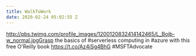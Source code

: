 ```yaml
---
title: WalkToWork
date: 2020-02-24 05:02:55 Z
---
```


 http://pbs.twimg.com/profile_images/1200120832414142465/L_Bojb-w_normal.jpgGrasp the basics of #serverless computing in #azure with this free O'Reilly book https://t.co/Az4iSg4BhG #MSFTAdvocate